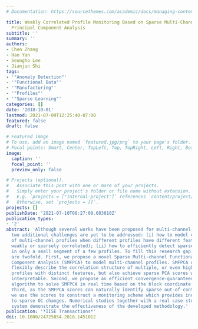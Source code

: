 ```yaml
---
# Documentation: https://sourcethemes.com/academic/docs/managing-content/

title: Weakly Correlated Profile Monitoring Based on Sparse Multi-Channel Functional
  Principal Component Analysis
subtitle: ''
summary: ''
authors:
- Chen Zhang
- Hao Yan
- Seungho Lee
- Jianjun Shi
tags:
- '"Anomaly Detection"'
- '"Functional Data"'
- '"Manufacturing"'
- '"Profiles"'
- '"Sparse Learning"'
categories: []
date: '2018-10-01'
lastmod: 2021-07-09T12:25:40-07:00
featured: false
draft: false

# Featured image
# To use, add an image named `featured.jpg/png` to your page's folder.
# Focal points: Smart, Center, TopLeft, Top, TopRight, Left, Right, BottomLeft, Bottom, BottomRight.
image:
  caption: ''
  focal_point: ''
  preview_only: false

# Projects (optional).
#   Associate this post with one or more of your projects.
#   Simply enter your project's folder or file name without extension.
#   E.g. `projects = ["internal-project"]` references `content/project/deep-learning/index.md`.
#   Otherwise, set `projects = []`.
projects: []
publishDate: '2021-07-10T08:27:09.683810Z'
publication_types:
- '2'
abstract: 'Although several works have been proposed for multi-channel profile monitoring,
  two additional challenges are yet to be addressed: (i) how to model complex correlations
  of multi-channel profiles when different profiles have different features (i.e.,
  weakly or sparsely correlated); (ii) how to efficiently detect sparse changes occurring
  in only a small segment of a few profiles. To fill this research gap, our contributions
  are twofold. First, we propose a novel Sparse Multi-channel Functional Principal
  Component Analysis (SMFPCA) to model multi-channel profiles. SMFPCA can not only
  flexibly describe the correlation structure of multiple, or even high-dimensional,
  profiles with distinct features, but also achieve sparse PCA scores which are easily
  interpretable. Second, we propose an efficient convergence-guaranteed optimization
  algorithm to solve SMFPCA in real time based on the block coordinate descent algorithm.
  Third, as the SMFPCA scores can naturally identify sparse out-of-control (OC) patterns,
  we use the scores to construct a monitoring scheme which provides increased sensitivity
  to sparse OC changes. Numerical studies together with a real case study in a manufacturing
  system demonstrate the effectiveness of the developed methodology.'
publication: '*IISE Transactions*'
doi: 10.1080/24725854.2018.1451012
---
```

